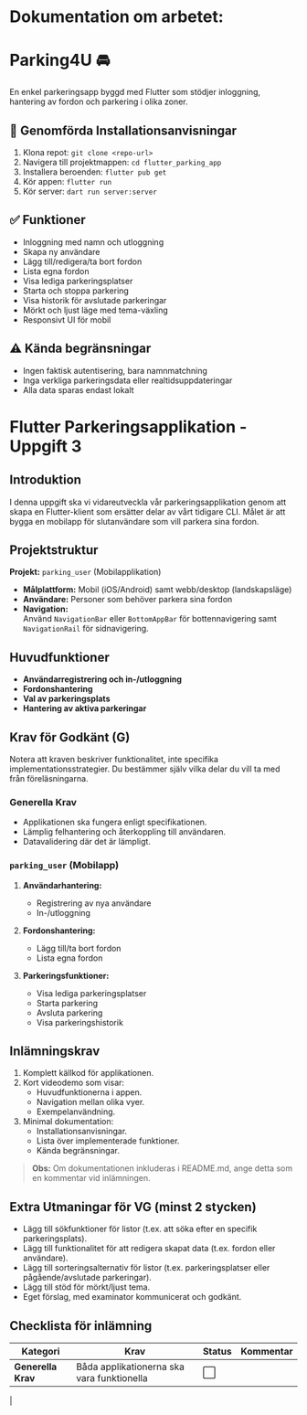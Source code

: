 # Dokumentation om arbetet: 

# Parking4U 🚘

En enkel parkeringsapp byggd med Flutter som stödjer inloggning, hantering av fordon och parkering i olika zoner.

## 🔧 Genomförda Installationsanvisningar

1. Klona repot: `git clone <repo-url>`
2. Navigera till projektmappen: `cd flutter_parking_app`
3. Installera beroenden: `flutter pub get`
4. Kör appen: `flutter run`
5. Kör server: `dart run server:server`

## ✅ Funktioner

- Inloggning med namn och utloggning
- Skapa ny användare
- Lägg till/redigera/ta bort fordon
- Lista egna fordon
- Visa lediga parkeringsplatser
- Starta och stoppa parkering
- Visa historik för avslutade parkeringar
- Mörkt och ljust läge med tema-växling
- Responsivt UI för mobil

## ⚠️ Kända begränsningar

- Ingen faktisk autentisering, bara namnmatchning
- Inga verkliga parkeringsdata eller realtidsuppdateringar
- Alla data sparas endast lokalt



# Flutter Parkeringsapplikation - Uppgift 3

## Introduktion
I denna uppgift ska vi vidareutveckla vår parkeringsapplikation genom att skapa en Flutter-klient som ersätter delar av vårt tidigare CLI. Målet är att bygga en mobilapp för slutanvändare som vill parkera sina fordon.

## Projektstruktur
**Projekt:** `parking_user` (Mobilapplikation)

- **Målplattform:** Mobil (iOS/Android) samt webb/desktop (landskapsläge)
- **Användare:** Personer som behöver parkera sina fordon
- **Navigation:**  
  Använd `NavigationBar` eller `BottomAppBar` för bottennavigering samt `NavigationRail` för sidnavigering.

## Huvudfunktioner
- **Användarregistrering och in-/utloggning**
- **Fordonshantering**
- **Val av parkeringsplats**
- **Hantering av aktiva parkeringar**

## Krav för Godkänt (G)
Notera att kraven beskriver funktionalitet, inte specifika implementationsstrategier. Du bestämmer själv vilka delar du vill ta med från föreläsningarna.

### Generella Krav
- Applikationen ska fungera enligt specifikationen.
- Lämplig felhantering och återkoppling till användaren.
- Datavalidering där det är lämpligt.

### `parking_user` (Mobilapp)
1. **Användarhantering:**  
   - Registrering av nya användare  
   - In-/utloggning

2. **Fordonshantering:**  
   - Lägg till/ta bort fordon  
   - Lista egna fordon

3. **Parkeringsfunktioner:**  
   - Visa lediga parkeringsplatser  
   - Starta parkering  
   - Avsluta parkering  
   - Visa parkeringshistorik

## Inlämningskrav
1. Komplett källkod för applikationen.
2. Kort videodemo som visar:
   - Huvudfunktionerna i appen.
   - Navigation mellan olika vyer.
   - Exempelanvändning.
3. Minimal dokumentation:
   - Installationsanvisningar.
   - Lista över implementerade funktioner.
   - Kända begränsningar.

> **Obs:** Om dokumentationen inkluderas i README.md, ange detta som en kommentar vid inlämningen.

## Extra Utmaningar för VG (minst 2 stycken)
- Lägg till sökfunktioner för listor (t.ex. att söka efter en specifik parkeringsplats).
- Lägg till funktionalitet för att redigera skapat data (t.ex. fordon eller användare).
- Lägg till sorteringsalternativ för listor (t.ex. parkeringsplatser eller pågående/avslutade parkeringar).
- Lägg till stöd för mörkt/ljust tema.
- Eget förslag, med examinator kommunicerat och godkänt.

## Checklista för inlämning

| **Kategori**             | **Krav**                                                        | **Status** | **Kommentar** |
|--------------------------|-----------------------------------------------------------------|------------|---------------|
| **Generella Krav**       | Båda applikationerna ska vara funktionella                      | ⬜         |               |
|                         
